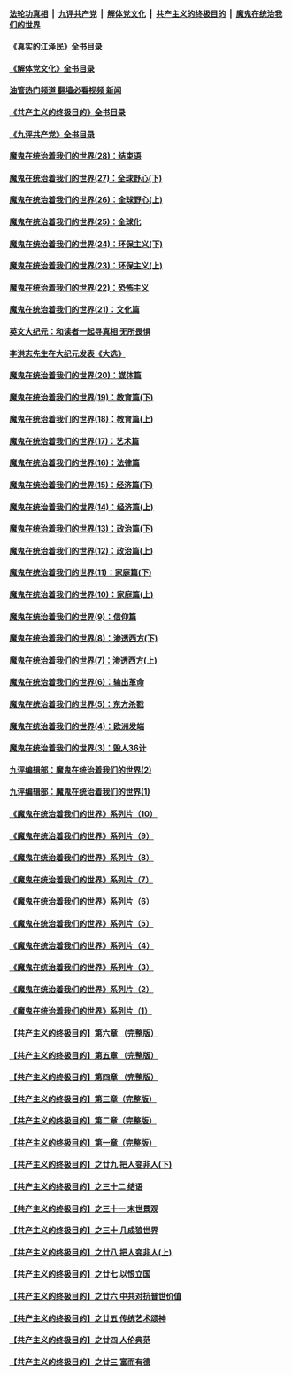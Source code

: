 ####  [法轮功真相](../../../../basic/blob/master/README.md?t=09021301) &nbsp;|&nbsp; [九评共产党](../../../../9ping.md/blob/master/README.md?t=09021301) &nbsp;|&nbsp; [解体党文化](../../../../jtdwh.md/blob/master/README.md?t=09021301)  &nbsp;|&nbsp; [共产主义的终极目的](../../../../gczydzjmd.md/blob/master/README.md?t=09021301) &nbsp;|&nbsp; [魔鬼在统治我们的世界](../../../../mgztzwmdsj.md/blob/master/README.md?t=09021301) 

#### [《真实的江泽民》全书目录](../pages/nsc422/n13721399.md?t=09021301) 

#### [《解体党文化》全书目录](../pages/nsc422/n13721157.md?t=09021301) 

#### [油管热门频道 翻墙必看视频 新闻](http://45.76.130.85:81/youtube.html?09021301)

#### [《共产主义的终极目的》全书目录](../pages/nsc422/n13721048.md?t=09021301) 

#### [《九评共产党》全书目录](../pages/nsc422/n13708085.md?t=09021301) 

#### [魔鬼在统治着我们的世界(28)：结束语](../pages/nsc422/n10936246.md?t=09021301) 

#### [魔鬼在统治着我们的世界(27)：全球野心(下)](../pages/nsc422/n10928319.md?t=09021301) 

#### [魔鬼在统治着我们的世界(26)：全球野心(上)](../pages/nsc422/n10900318.md?t=09021301) 

#### [魔鬼在统治着我们的世界(25)：全球化](../pages/nsc422/n10788205.md?t=09021301) 

#### [魔鬼在统治着我们的世界(24)：环保主义(下)](../pages/nsc422/n10695307.md?t=09021301) 

#### [魔鬼在统治着我们的世界(23)：环保主义(上)](../pages/nsc422/n10688613.md?t=09021301) 

#### [魔鬼在统治着我们的世界(22)：恐怖主义](../pages/nsc422/n10614727.md?t=09021301) 

#### [魔鬼在统治着我们的世界(21)：文化篇](../pages/nsc422/n10597706.md?t=09021301) 

#### [英文大纪元：和读者一起寻真相 无所畏惧](../pages/nsc422/n12542027.md?t=09021301) 

#### [李洪志先生在大纪元发表《大选》](../pages/nsc422/n12534746.md?t=09021301) 

#### [魔鬼在统治着我们的世界(20)：媒体篇](../pages/nsc422/n10586579.md?t=09021301) 

#### [魔鬼在统治着我们的世界(19)：教育篇(下)](../pages/nsc422/n10564808.md?t=09021301) 

#### [魔鬼在统治着我们的世界(18)：教育篇(上)](../pages/nsc422/n10526970.md?t=09021301) 

#### [魔鬼在统治着我们的世界(17)：艺术篇](../pages/nsc422/n10499093.md?t=09021301) 

#### [魔鬼在统治着我们的世界(16)：法律篇](../pages/nsc422/n10485969.md?t=09021301) 

#### [魔鬼在统治着我们的世界(15)：经济篇(下)](../pages/nsc422/n10469975.md?t=09021301) 

#### [魔鬼在统治着我们的世界(14)：经济篇(上)](../pages/nsc422/n10457370.md?t=09021301) 

#### [魔鬼在统治着我们的世界(13)：政治篇(下)](../pages/nsc422/n10448270.md?t=09021301) 

#### [魔鬼在统治着我们的世界(12)：政治篇(上)](../pages/nsc422/n10444576.md?t=09021301) 

#### [魔鬼在统治着我们的世界(11)：家庭篇(下)](../pages/nsc422/n10440961.md?t=09021301) 

#### [魔鬼在统治着我们的世界(10)：家庭篇(上)](../pages/nsc422/n10435448.md?t=09021301) 

#### [魔鬼在统治着我们的世界(9)：信仰篇](../pages/nsc422/n10432159.md?t=09021301) 

#### [魔鬼在统治着我们的世界(8)：渗透西方(下)](../pages/nsc422/n10429603.md?t=09021301) 

#### [魔鬼在统治着我们的世界(7)：渗透西方(上)](../pages/nsc422/n10426013.md?t=09021301) 

#### [魔鬼在统治着我们的世界(6)：输出革命](../pages/nsc422/n10421536.md?t=09021301) 

#### [魔鬼在统治着我们的世界(5)：东方杀戮](../pages/nsc422/n10417707.md?t=09021301) 

#### [魔鬼在统治着我们的世界(4)：欧洲发端](../pages/nsc422/n10414890.md?t=09021301) 

#### [魔鬼在统治着我们的世界(3)：毁人36计](../pages/nsc422/n10411583.md?t=09021301) 

#### [九评编辑部：魔鬼在统治着我们的世界(2)](../pages/nsc422/n10410036.md?t=09021301) 

#### [九评编辑部：魔鬼在统治着我们的世界(1)](../pages/nsc422/n10406825.md?t=09021301) 

#### [《魔鬼在统治着我们的世界》系列片（10）](../pages/nsc422/n12292670.md?t=09021301) 

#### [《魔鬼在统治着我们的世界》系列片（9）](../pages/nsc422/n12290859.md?t=09021301) 

#### [《魔鬼在统治着我们的世界》系列片（8）](../pages/nsc422/n12287445.md?t=09021301) 

#### [《魔鬼在统治着我们的世界》系列片（7）](../pages/nsc422/n12283425.md?t=09021301) 

#### [《魔鬼在统治着我们的世界》系列片（6）](../pages/nsc422/n12282314.md?t=09021301) 

#### [《魔鬼在统治着我们的世界》系列片（5）](../pages/nsc422/n12281419.md?t=09021301) 

#### [《魔鬼在统治着我们的世界》系列片（4）](../pages/nsc422/n12274024.md?t=09021301) 

#### [《魔鬼在统治着我们的世界》系列片（3）](../pages/nsc422/n12271322.md?t=09021301) 

#### [《魔鬼在统治着我们的世界》系列片（2）](../pages/nsc422/n12269049.md?t=09021301) 

#### [《魔鬼在统治着我们的世界》系列片（1）](../pages/nsc422/n12267575.md?t=09021301) 

#### [【共产主义的终极目的】第六章 （完整版）](../pages/nsc422/n11428913.md?t=09021301) 

#### [【共产主义的终极目的】第五章 （完整版）](../pages/nsc422/n11428912.md?t=09021301) 

#### [【共产主义的终极目的】第四章 （完整版）](../pages/nsc422/n11428907.md?t=09021301) 

#### [【共产主义的终极目的】第三章（完整版）](../pages/nsc422/n11428848.md?t=09021301) 

#### [【共产主义的终极目的】第二章（完整版）](../pages/nsc422/n11428831.md?t=09021301) 

#### [【共产主义的终极目的】第一章（完整版）](../pages/nsc422/n11417651.md?t=09021301) 

#### [【共产主义的终极目的】之廿九 把人变非人(下)](../pages/nsc422/n11344140.md?t=09021301) 

#### [【共产主义的终极目的】之三十二 结语](../pages/nsc422/n11360535.md?t=09021301) 

#### [【共产主义的终极目的】之三十一 末世景观](../pages/nsc422/n11351129.md?t=09021301) 

#### [【共产主义的终极目的】之三十 几成狼世界](../pages/nsc422/n11348280.md?t=09021301) 

#### [【共产主义的终极目的】之廿八 把人变非人(上)](../pages/nsc422/n11340492.md?t=09021301) 

#### [【共产主义的终极目的】之廿七 以恨立国](../pages/nsc422/n11336944.md?t=09021301) 

#### [【共产主义的终极目的】之廿六 中共对抗普世价值](../pages/nsc422/n11324785.md?t=09021301) 

#### [【共产主义的终极目的】之廿五 传统艺术颂神](../pages/nsc422/n11296396.md?t=09021301) 

#### [【共产主义的终极目的】之廿四 人伦典范](../pages/nsc422/n11296397.md?t=09021301) 

#### [【共产主义的终极目的】之廿三 富而有德](../pages/nsc422/n11283598.md?t=09021301) 

<img src='http://gfw-breaker.win/goodnews/indexes/nsc422.md' width='0px' height='0px'/>
